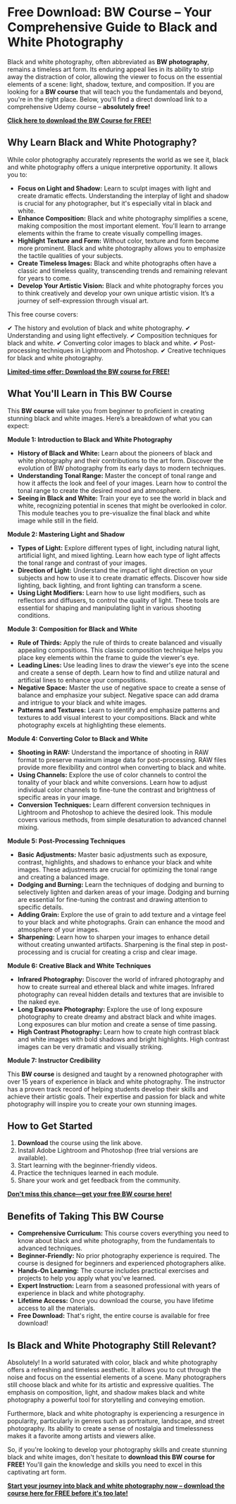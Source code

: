 # Free Download: BW Course – Your Comprehensive Guide to Black and White Photography

Black and white photography, often abbreviated as **BW photography**, remains a timeless art form. Its enduring appeal lies in its ability to strip away the distraction of color, allowing the viewer to focus on the essential elements of a scene: light, shadow, texture, and composition. If you are looking for a **BW course** that will teach you the fundamentals and beyond, you're in the right place. Below, you'll find a direct download link to a comprehensive Udemy course – **absolutely free!**

[**Click here to download the BW Course for FREE!**](https://udemywork.com/bw-course)

## Why Learn Black and White Photography?

While color photography accurately represents the world as we see it, black and white photography offers a unique interpretive opportunity. It allows you to:

*   **Focus on Light and Shadow:** Learn to sculpt images with light and create dramatic effects. Understanding the interplay of light and shadow is crucial for any photographer, but it's especially vital in black and white.
*   **Enhance Composition:** Black and white photography simplifies a scene, making composition the most important element. You'll learn to arrange elements within the frame to create visually compelling images.
*   **Highlight Texture and Form:** Without color, texture and form become more prominent. Black and white photography allows you to emphasize the tactile qualities of your subjects.
*   **Create Timeless Images:** Black and white photographs often have a classic and timeless quality, transcending trends and remaining relevant for years to come.
*   **Develop Your Artistic Vision:** Black and white photography forces you to think creatively and develop your own unique artistic vision. It’s a journey of self-expression through visual art.

This free course covers:

✔ The history and evolution of black and white photography.
✔ Understanding and using light effectively.
✔ Composition techniques for black and white.
✔ Converting color images to black and white.
✔ Post-processing techniques in Lightroom and Photoshop.
✔ Creative techniques for black and white photography.

[**Limited-time offer: Download the BW course for FREE!**](https://udemywork.com/bw-course)

## What You'll Learn in This BW Course

This **BW course** will take you from beginner to proficient in creating stunning black and white images. Here’s a breakdown of what you can expect:

**Module 1: Introduction to Black and White Photography**

*   **History of Black and White:** Learn about the pioneers of black and white photography and their contributions to the art form. Discover the evolution of BW photography from its early days to modern techniques.
*   **Understanding Tonal Range:** Master the concept of tonal range and how it affects the look and feel of your images. Learn how to control the tonal range to create the desired mood and atmosphere.
*   **Seeing in Black and White:** Train your eye to see the world in black and white, recognizing potential in scenes that might be overlooked in color. This module teaches you to pre-visualize the final black and white image while still in the field.

**Module 2: Mastering Light and Shadow**

*   **Types of Light:** Explore different types of light, including natural light, artificial light, and mixed lighting. Learn how each type of light affects the tonal range and contrast of your images.
*   **Direction of Light:** Understand the impact of light direction on your subjects and how to use it to create dramatic effects. Discover how side lighting, back lighting, and front lighting can transform a scene.
*   **Using Light Modifiers:** Learn how to use light modifiers, such as reflectors and diffusers, to control the quality of light. These tools are essential for shaping and manipulating light in various shooting conditions.

**Module 3: Composition for Black and White**

*   **Rule of Thirds:** Apply the rule of thirds to create balanced and visually appealing compositions. This classic composition technique helps you place key elements within the frame to guide the viewer's eye.
*   **Leading Lines:** Use leading lines to draw the viewer's eye into the scene and create a sense of depth. Learn how to find and utilize natural and artificial lines to enhance your compositions.
*   **Negative Space:** Master the use of negative space to create a sense of balance and emphasize your subject. Negative space can add drama and intrigue to your black and white images.
*   **Patterns and Textures:** Learn to identify and emphasize patterns and textures to add visual interest to your compositions. Black and white photography excels at highlighting these elements.

**Module 4: Converting Color to Black and White**

*   **Shooting in RAW:** Understand the importance of shooting in RAW format to preserve maximum image data for post-processing. RAW files provide more flexibility and control when converting to black and white.
*   **Using Channels:** Explore the use of color channels to control the tonality of your black and white conversions. Learn how to adjust individual color channels to fine-tune the contrast and brightness of specific areas in your image.
*   **Conversion Techniques:** Learn different conversion techniques in Lightroom and Photoshop to achieve the desired look. This module covers various methods, from simple desaturation to advanced channel mixing.

**Module 5: Post-Processing Techniques**

*   **Basic Adjustments:** Master basic adjustments such as exposure, contrast, highlights, and shadows to enhance your black and white images. These adjustments are crucial for optimizing the tonal range and creating a balanced image.
*   **Dodging and Burning:** Learn the techniques of dodging and burning to selectively lighten and darken areas of your image. Dodging and burning are essential for fine-tuning the contrast and drawing attention to specific details.
*   **Adding Grain:** Explore the use of grain to add texture and a vintage feel to your black and white photographs. Grain can enhance the mood and atmosphere of your images.
*   **Sharpening:** Learn how to sharpen your images to enhance detail without creating unwanted artifacts. Sharpening is the final step in post-processing and is crucial for creating a crisp and clear image.

**Module 6: Creative Black and White Techniques**

*   **Infrared Photography:** Discover the world of infrared photography and how to create surreal and ethereal black and white images. Infrared photography can reveal hidden details and textures that are invisible to the naked eye.
*   **Long Exposure Photography:** Explore the use of long exposure photography to create dreamy and abstract black and white images. Long exposures can blur motion and create a sense of time passing.
*   **High Contrast Photography:** Learn how to create high contrast black and white images with bold shadows and bright highlights. High contrast images can be very dramatic and visually striking.

**Module 7: Instructor Credibility**

This **BW course** is designed and taught by a renowned photographer with over 15 years of experience in black and white photography. The instructor has a proven track record of helping students develop their skills and achieve their artistic goals. Their expertise and passion for black and white photography will inspire you to create your own stunning images.

## How to Get Started

1.  **Download** the course using the link above.
2.  Install Adobe Lightroom and Photoshop (free trial versions are available).
3.  Start learning with the beginner-friendly videos.
4.  Practice the techniques learned in each module.
5.  Share your work and get feedback from the community.

[**Don't miss this chance—get your free BW course here!**](https://udemywork.com/bw-course)

## Benefits of Taking This BW Course

*   **Comprehensive Curriculum:** This course covers everything you need to know about black and white photography, from the fundamentals to advanced techniques.
*   **Beginner-Friendly:** No prior photography experience is required. The course is designed for beginners and experienced photographers alike.
*   **Hands-On Learning:** The course includes practical exercises and projects to help you apply what you've learned.
*   **Expert Instruction:** Learn from a seasoned professional with years of experience in black and white photography.
*   **Lifetime Access:** Once you download the course, you have lifetime access to all the materials.
*   **Free Download:** That's right, the entire course is available for free download!

## Is Black and White Photography Still Relevant?

Absolutely! In a world saturated with color, black and white photography offers a refreshing and timeless aesthetic. It allows you to cut through the noise and focus on the essential elements of a scene. Many photographers still choose black and white for its artistic and expressive qualities. The emphasis on composition, light, and shadow makes black and white photography a powerful tool for storytelling and conveying emotion.

Furthermore, black and white photography is experiencing a resurgence in popularity, particularly in genres such as portraiture, landscape, and street photography. Its ability to create a sense of nostalgia and timelessness makes it a favorite among artists and viewers alike.

So, if you're looking to develop your photography skills and create stunning black and white images, don't hesitate to **download this BW course for FREE!** You'll gain the knowledge and skills you need to excel in this captivating art form.

[**Start your journey into black and white photography now – download the course here for FREE before it's too late!**](https://udemywork.com/bw-course)

